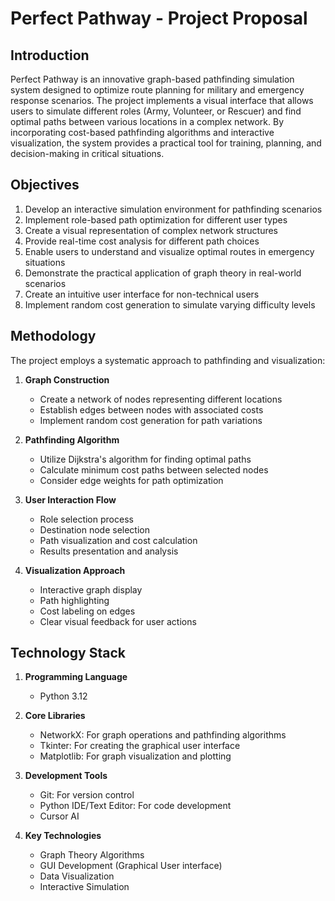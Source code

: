 # Perfect Pathway - Project Proposal

## Introduction
Perfect Pathway is an innovative graph-based pathfinding simulation system designed to optimize route planning for military and emergency response scenarios. The project implements a visual interface that allows users to simulate different roles (Army, Volunteer, or Rescuer) and find optimal paths between various locations in a complex network. By incorporating cost-based pathfinding algorithms and interactive visualization, the system provides a practical tool for training, planning, and decision-making in critical situations.

## Objectives
1. Develop an interactive simulation environment for pathfinding scenarios
2. Implement role-based path optimization for different user types
3. Create a visual representation of complex network structures
4. Provide real-time cost analysis for different path choices
5. Enable users to understand and visualize optimal routes in emergency situations
6. Demonstrate the practical application of graph theory in real-world scenarios
7. Create an intuitive user interface for non-technical users
8. Implement random cost generation to simulate varying difficulty levels

## Methodology
The project employs a systematic approach to pathfinding and visualization:

1. **Graph Construction**
   - Create a network of nodes representing different locations
   - Establish edges between nodes with associated costs
   - Implement random cost generation for path variations

2. **Pathfinding Algorithm**
   - Utilize Dijkstra's algorithm for finding optimal paths
   - Calculate minimum cost paths between selected nodes
   - Consider edge weights for path optimization

3. **User Interaction Flow**
   - Role selection process
   - Destination node selection
   - Path visualization and cost calculation
   - Results presentation and analysis

4. **Visualization Approach**
   - Interactive graph display
   - Path highlighting
   - Cost labeling on edges
   - Clear visual feedback for user actions

## Technology Stack
1. **Programming Language**
   - Python 3.12

2. **Core Libraries**
   - NetworkX: For graph operations and pathfinding algorithms
   - Tkinter: For creating the graphical user interface
   - Matplotlib: For graph visualization and plotting

3. **Development Tools**
   - Git: For version control
   - Python IDE/Text Editor: For code development
   - Cursor AI

4. **Key Technologies**
   - Graph Theory Algorithms
   - GUI Development (Graphical User interface)
   - Data Visualization
   - Interactive Simulation 